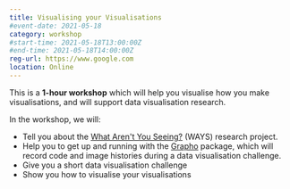 ```yaml
---
title: Visualising your Visualisations
#event-date: 2021-05-18
category: workshop
#start-time: 2021-05-18T13:00:00Z
#end-time: 2021-05-18T14:00:00Z
reg-url: https://www.google.com
location: Online
---
```

This is a **1-hour workshop** which will help you visualise how you make visualisations, and will support data visualisation research.

In the workshop, we will:
- Tell you about the  [What Aren't You Seeing?](https://www.turing.ac.uk/research/research-projects/ways-what-arent-you-seeing) (WAYS) research project.
- Help you to get up and running with the [Grapho](https://github.com/jamestripp/grapho) package, which will record code and image histories during a data visualisation challenge.
- Give you a short data visualisation challenge
- Show you how to visualise your visualisations